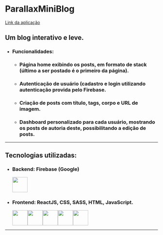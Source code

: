 # ParallaxMiniBlog

[Link da aplicação](https://parallaxminiblog.netlify.app/)

## Um blog interativo e leve.

  - ### Funcionalidades:

    - ### Página home exibindo os posts, em formato de stack (último a ser postado é o primeiro da página).
    
    - ### Autenticação de usuário (cadastro e login utilizando autenticação provida pelo Firebase.
    
    - ### Criação de posts com título, tags, corpo e URL de imagem.
    
    - ### Dashboard personalizado para cada usuário, mostrando os posts de autoria deste, possibilitando a **edição de posts**.
    
  ---
  
## Tecnologias utilizadas:
  
  - ### **Backend**: Firebase (Google)
  
    <img width=50 height=50 src="https://cdn.jsdelivr.net/gh/devicons/devicon/icons/firebase/firebase-plain.svg" />
  
  - ### **Frontend**: ReactJS, CSS, SASS, HTML, JavaScript.
  
    <div style="display: flex;">
      <img  width=50 height=50 src="https://cdn.jsdelivr.net/gh/devicons/devicon/icons/react/react-original.svg" />
      <img  width=50 height=50 src="https://cdn.jsdelivr.net/gh/devicons/devicon/icons/css3/css3-original.svg" />
      <img  width=50 height=50 src="https://cdn.jsdelivr.net/gh/devicons/devicon/icons/sass/sass-original.svg" />
      <img  width=50 height=50 src="https://cdn.jsdelivr.net/gh/devicons/devicon/icons/html5/html5-original.svg" /> 
      <img width=50 height=50 src="https://cdn.jsdelivr.net/gh/devicons/devicon/icons/javascript/javascript-original.svg" />
    </div>
  
  ---
